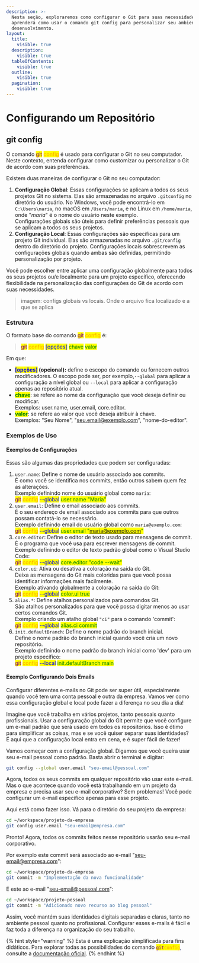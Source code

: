 ```yaml
---
description: >-
  Nesta seção, exploraremos como configurar o Git para suas necessidades. Você
  aprenderá como usar o comando git config para personalizar seu ambiente de
  desenvolvimento.
layout:
  title:
    visible: true
  description:
    visible: true
  tableOfContents:
    visible: true
  outline:
    visible: true
  pagination:
    visible: true
---
```


# Configurando um Repositório

## git config

O comando <mark style="color:purple;">git</mark> <mark style="color:orange;">config</mark> é usado para configurar o Git no seu computador. Neste contexto, entenda configurar como customizar ou personalizar o Git de acordo com suas preferências.

Existem duas maneiras de configurar o Git no seu computador:

1. **Configuração Global**: Essas configurações se aplicam a todos os seus projetos Git no sistema. Elas são armazenadas no arquivo `.gitconfig` no diretório do usuário. No Windows, você pode encontrá-lo em `C:\Users\maria`, no macOS em `/Users/maria`, e no Linux em `/home/maria`, onde "_maria_" é o nome do usuário neste exemplo. \
   Configurações globais são úteis para definir preferências pessoais que se aplicam a todos os seus projetos.
2. **Configuração Local**: Essas configurações são específicas para um projeto Git individual. Elas são armazenadas no arquivo `.git/config` dentro do diretório do projeto. Configurações locais sobrescrevem as configurações globais quando ambas são definidas, permitindo personalização por projeto.

Você pode escolher entre aplicar uma configuração globalmente para todos os seus projetos ou/e localmente para um projeto específico, oferecendo flexibilidade na personalização das configurações do Git de acordo com suas necessidades.

> imagem: configs globais vs locais. Onde o arquivo fica localizado e a que se aplica

### Estrutura

O formato base do comando <mark style="color:purple;">git</mark> <mark style="color:orange;">config</mark> é:

> <mark style="color:purple;">git</mark> <mark style="color:orange;">config</mark> <mark style="color:blue;">\[opções]</mark> <mark style="color:green;">chave</mark> <mark style="color:green;">valor</mark>

Em que:

* <mark style="color:blue;">**\[opções]**</mark>**&#x20;(opcional):** define o escopo do comando ou fornecem outros modificadores. O escopo pode ser, por exemplo,`--global` para aplicar a configuração a nível global ou `--local` para aplicar a configuração apenas ao repositório atual.
* <mark style="color:green;">**chave**</mark>: se refere ao nome da configuração que você deseja definir ou modificar.\
  Exemplos: user.name, user.email, core.editor.
* <mark style="color:green;">**valor**</mark>: se refere ao valor que você deseja atribuir à chave.\
  Exemplos: "Seu Nome", "seu.email@exemplo.com", "nome-do-editor".

### Exemplos de Uso

#### Exemplos de Configurações

Essas são algumas das propriedades que podem ser configuradas:

1. `user.name`: Define o nome de usuário associado aos commits.\
   É como você se identifica nos commits, então outros sabem quem fez as alterações.\
   Exemplo definindo nome do usuário global como `maria`:  \
   <mark style="color:purple;">git</mark> <mark style="color:orange;">config</mark> <mark style="color:blue;">--global</mark> <mark style="color:green;">user.name "Maria"</mark>
2. `user.email`: Define o email associado aos commits.\
   É o seu endereço de email associado aos commits para que outros possam contatá-lo se necessário.\
   Exemplo definindo email do usuário global como `maria@exemplo.com`:  \
   <mark style="color:purple;">git</mark> <mark style="color:orange;">config</mark> <mark style="color:blue;">--global</mark> <mark style="color:green;">user.email "maria@exemplo.com"</mark>&#x20;
3. `core.editor`: Define o editor de texto usado para mensagens de commit.\
   É o programa que você usa para escrever mensagens de commit.\
   Exemplo definindo o editor de texto padrão global como o Visual Studio Code: \
   <mark style="color:purple;">git</mark> <mark style="color:orange;">config</mark> <mark style="color:blue;">--global</mark> <mark style="color:green;">core.editor "code --wait"</mark>
4. `color.ui`: Ativa ou desativa a coloração na saída do Git. \
   Deixa as mensagens do Git mais coloridas para que você possa identificar informações mais facilmente.\
   Exemplo ativando globalmente a coloração na saída do Git: \
   <mark style="color:purple;">git</mark> <mark style="color:orange;">config</mark> <mark style="color:blue;">--global</mark> <mark style="color:green;">color.ui true</mark>
5. `alias.*`: Define atalhos personalizados para comandos Git. \
   São atalhos personalizados para que você possa digitar menos ao usar certos comandos Git.\
   Exemplo criando um atalho global `"ci"` para o comando 'commit':  \
   <mark style="color:purple;">git</mark> <mark style="color:orange;">config</mark> <mark style="color:blue;">--global</mark> <mark style="color:green;">alias.ci commit</mark>
6. `init.defaultBranch`: Define o nome padrão do branch inicial.\
   Define o nome padrão do branch inicial quando você cria um novo repositório.\
   Exemplo definindo o nome padrão do branch inicial como 'dev' para um projeto específico:\
   <mark style="color:purple;">git</mark> <mark style="color:orange;">config</mark> <mark style="color:blue;">--local</mark> <mark style="color:green;">init.defaultBranch main</mark>

#### Exemplo Configurando Dois Emails

Configurar diferentes e-mails no Git pode ser super útil, especialmente quando você tem uma conta pessoal e outra da empresa. Vamos ver como essa configuração global e local pode fazer a diferença no seu dia a dia!

Imagine que você trabalha em vários projetos, tanto pessoais quanto profissionais. Usar a configuração global do Git permite que você configure um e-mail padrão que será usado em todos os repositórios. Isso é ótimo para simplificar as coisas, mas e se você quiser separar suas identidades? É aqui que a configuração local entra em cena, e é super fácil de fazer!

Vamos começar com a configuração global. Digamos que você queira usar seu e-mail pessoal como padrão. Basta abrir o terminal e digitar:

```sh
git config --global user.email "seu-email@pessoal.com"
```

Agora, todos os seus commits em qualquer repositório vão usar este e-mail. Mas o que acontece quando você está trabalhando em um projeto da empresa e precisa usar seu e-mail corporativo? Sem problemas! Você pode configurar um e-mail específico apenas para esse projeto.

Aqui está como fazer isso. Vá para o diretório do seu projeto da empresa:

```sh
cd ~/workspace/projeto-da-empresa
git config user.email "seu-email@empresa.com"
```

Pronto! Agora, todos os commits feitos nesse repositório usarão seu e-mail corporativo.&#x20;

Por exemplo este commit será associado ao e-mail "seu-email@empresa.com":

```sh
cd ~/workspace/projeto-da-empresa
git commit -m "Implementação da nova funcionalidade"
```

E este ao e-mail "seu-email@pessoal.com":

```sh
cd ~/workspace/projeto-pessoal
git commit -m "Adicionado novo recurso ao blog pessoal"
```

Assim, você mantém suas identidades digitais separadas e claras, tanto no ambiente pessoal quanto no profissional. Configurar esses e-mails é fácil e faz toda a diferença na organização do seu trabalho.



{% hint style="warning" %}
Esta é uma explicação simplificada para fins didáticos. Para explorar todas as possibilidades do comando <mark style="color:purple;">`git`</mark><mark style="color:orange;">`config`</mark>, consulte a [documentação oficial](https://git-scm.com/docs/git-config).
{% endhint %}
